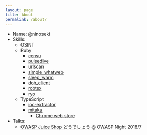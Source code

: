 ```yaml
---
layout: page
title: About
permalink: /about/
---
```


- Name: @ninoseki
- Skills:
  - OSINT
  - Ruby
    - [censu](https://rubygems.org/gems/censu)
    - [pulsedive](https://rubygems.org/gems/pulsedive)
    - [urlscan](https://rubygems.org/gems/urlscan)
    - [simple_whatweb](https://rubygems.org/gems/simple_whatweb)
    - [sleep_warm](https://github.com/ninoseki/sleep_warm)
    - [doh_client](https://rubygems.org/gems/doh_client)
    - [robtex](https://rubygems.org/gems/robtex)
    - [ryo](https://rubygems.org/gems/ryo)
  - TypeScript
    - [ioc-extractor](https://www.npmjs.com/package/ioc-extractor)
    - [mitaka](https://github.com/ninoseki/mitaka)
      - [Chrome web store](https://chrome.google.com/webstore/detail/mitaka/bfjbejmeoibbdpfdbmbacmefcbannnbg)
- Talks:
  - [OWASP Juice Shop どうでしょう](https://speakerdeck.com/ninoseki/owasp-juice-shop-doudesiyou) @ OWASP Night 2018/7
